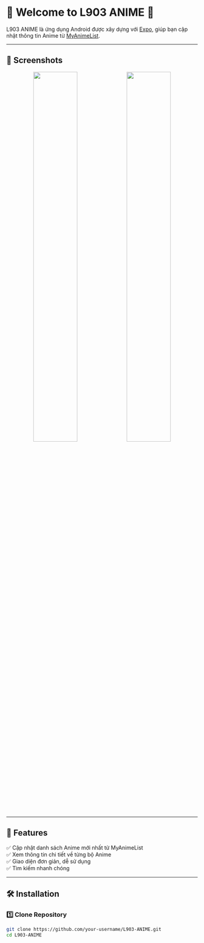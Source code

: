 # 🎌 Welcome to L903 ANIME 👋

L903 ANIME là ứng dụng Android được xây dựng với [Expo](https://expo.dev), giúp bạn cập nhật thông tin Anime từ [MyAnimeList](https://myanimelist.net/).

---

## 📱 Screenshots

<p align="center">
  <img src="https://github.com/user-attachments/assets/24a7adf3-38fd-4ccc-a841-1b68a2885546" width="48%" height="50%" />
  <img src="https://github.com/user-attachments/assets/fe21d45f-19d9-48b1-b26a-5f094da8bc48" width="48%" height="50%" />
</p>

---

## 🚀 Features
✅ Cập nhật danh sách Anime mới nhất từ MyAnimeList  
✅ Xem thông tin chi tiết về từng bộ Anime  
✅ Giao diện đơn giản, dễ sử dụng  
✅ Tìm kiếm nhanh chóng  

---

## 🛠 Installation

### 1️⃣ Clone Repository
```sh
git clone https://github.com/your-username/L903-ANIME.git
cd L903-ANIME
